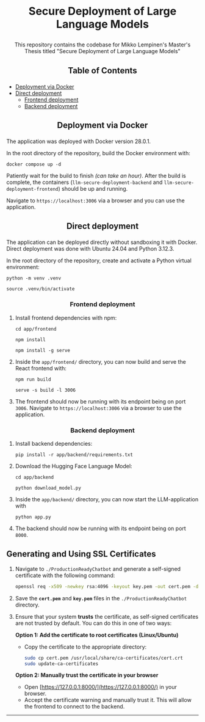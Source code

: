 # <p align="center">Secure Deployment of Large Language Models</p>
<p align="center">This repository contains the codebase for Mikko Lempinen's Master's Thesis titled "Secure Deployment of Large Language Models"</p>

## <p align="center">Table of Contents</p>

- [Deployment via Docker](#docker-deploymet)
- [Direct deployment](#direct-deploymet)
    - [Frontend deployment](#frontend-deployment)
    - [Backend deployment](#backend-deployment)

## <p align="center">Deployment via Docker</p><a name="docker-deployment"></a>

The application was deployed with Docker version 28.0.1.

In the root directory of the repository, build the Docker environment with:
```console
docker compose up -d
```
Patiently wait for the build to finish *(can take an hour)*. After the build is complete, the containers (`llm-secure-deployment-backend` and `llm-secure-deployment-frontend`) should be up and running.

Navigate to `https://localhost:3006` via a browser and you can use the application.

## <p align="center">Direct deployment</p><a name="direct-deployment"></a>
The application can be deployed directly without sandboxing it with Docker. Direct deployment was done with Ubuntu 24.04 and Python 3.12.3.

In the root directory of the repository, create and activate a Python virtual environment:
```console
python -m venv .venv
```
```console
source .venv/bin/activate
```

### <p align="center">Frontend deployment</p><a name="frontend-deployment"></a>
1. Install frontend dependencies with npm:
    ```console
    cd app/frontend
    ```
    ```console
    npm install
    ```
    ```console
    npm install -g serve
    ```

2. Inside the `app/frontend/` directory, you can now build and serve the React frontend with:
    ```console
    npm run build
    ```
    ```console
    serve -s build -l 3006
    ```
3. The frontend should now be running with its endpoint being on port `3006`. Navigate to `https://localhost:3006` via a browser to use the application.

### <p align="center">Backend deployment</p><a name="backend-deployment"></a>
1. Install backend dependencies:
    ```console
    pip install -r app/backend/requirements.txt
    ```
2. Download the Hugging Face Language Model:
    ```console
    cd app/backend
    ```
    ```console
    python download_model.py
    ```

3. Inside the `app/backend/` directory, you can now start the LLM-application with
    ```console
    python app.py
    ```
4. The backend should now be running with its endpoint being on port `8000`.



## Generating and Using SSL Certificates

1. Navigate to `./ProductionReadyChatbot` and generate a self-signed certificate with the following command:

    ```bash
    openssl req -x509 -newkey rsa:4096 -keyout key.pem -out cert.pem -days 365 -nodes
    ```

2. Save the **`cert.pem`** and **`key.pem`** files in the `./ProductionReadyChatbot` directory.

3. Ensure that your system **trusts** the certificate, as self-signed certificates are not trusted by default. You can do this in one of two ways:

    **Option 1: Add the certificate to root certificates (Linux/Ubuntu)**
    - Copy the certificate to the appropriate directory:
        ```bash
        sudo cp cert.pem /usr/local/share/ca-certificates/cert.crt
        sudo update-ca-certificates
        ```

    **Option 2: Manually trust the certificate in your browser**
    - Open [https://127.0.0.1:8000/](https://127.0.0.1:8000/) in your browser.
    - Accept the certificate warning and manually trust it. This will allow the frontend to connect to the backend.

---
